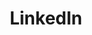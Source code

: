 ---
title: LinkedIn
direct_url: https://www.linkedin.com/in/caleb531
description: The hub for my professional self, including my education and experience
---